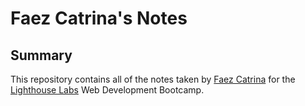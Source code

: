 # Faez Catrina's Notes

## Summary

This repository contains all of the notes taken by [Faez Catrina](https://github.com/FaezCat) for the [Lighthouse Labs](https://www.lighthouselabs.ca/) Web Development Bootcamp.

